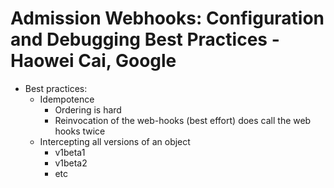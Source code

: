 # Admission Webhooks: Configuration and Debugging Best Practices - Haowei Cai, Google
- Best practices:
  - Idempotence
     - Ordering is hard
     - Reinvocation of the web-hooks (best effort) does call the web hooks twice
  - Intercepting all versions of an object
     - v1beta1
     - v1beta2
     - etc